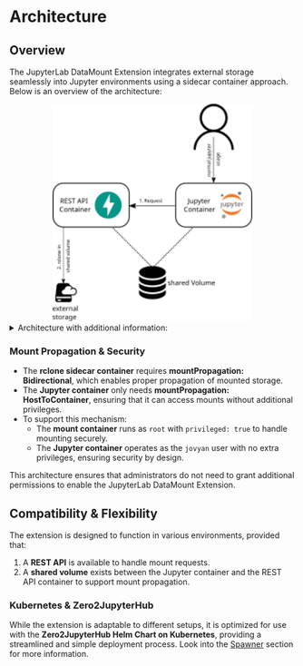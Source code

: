 # Architecture

## Overview

The JupyterLab DataMount Extension integrates external storage seamlessly into Jupyter environments using a sidecar container approach. Below is an overview of the architecture:

<div style="text-align: center;">
  <img src="../images/architecture_overview.svg" alt="Architecture" style="width: 70%;">
</div>

<details>
<summary>Architecture with additional information: </summary>
<div style="text-align: center;">
  <img src="../images/architecture_overview_details.svg" alt="Architecture" style="width: 90%;">
</div>
</details>

### Mount Propagation & Security

- The **rclone sidecar container** requires **mountPropagation: Bidirectional**, which enables proper propagation of mounted storage.
- The **Jupyter container** only needs **mountPropagation: HostToContainer**, ensuring that it can access mounts without additional privileges.
- To support this mechanism:
  - The **mount container** runs as `root` with `privileged: true` to handle mounting securely.
  - The **Jupyter container** operates as the `jovyan` user with no extra privileges, ensuring security by design.

This architecture ensures that administrators do not need to grant additional permissions to enable the JupyterLab DataMount Extension.

## Compatibility & Flexibility

The extension is designed to function in various environments, provided that:

1. A **REST API** is available to handle mount requests.
2. A **shared volume** exists between the Jupyter container and the REST API container to support mount propagation.

### Kubernetes & Zero2JupyterHub

While the extension is adaptable to different setups, it is optimized for use with the **Zero2JupyterHub Helm Chart on Kubernetes**, providing a streamlined and simple deployment process. Look into the [Spawner](../spawner/installation.md) section for more information.
